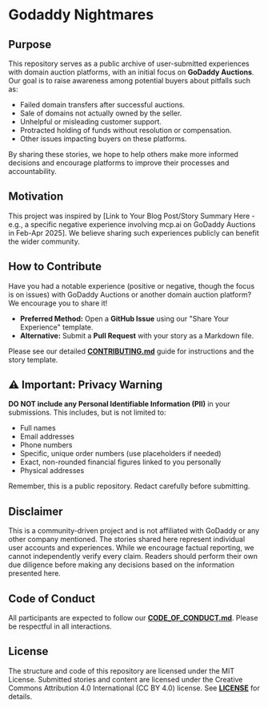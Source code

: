 # Godaddy Nightmares

## Purpose

This repository serves as a public archive of user-submitted experiences with domain auction platforms, with an initial focus on **GoDaddy Auctions**. Our goal is to raise awareness among potential buyers about pitfalls such as:

* Failed domain transfers after successful auctions.
* Sale of domains not actually owned by the seller.
* Unhelpful or misleading customer support.
* Protracted holding of funds without resolution or compensation.
* Other issues impacting buyers on these platforms.

By sharing these stories, we hope to help others make more informed decisions and encourage platforms to improve their processes and accountability.

## Motivation

This project was inspired by [Link to Your Blog Post/Story Summary Here - e.g., a specific negative experience involving mcp.ai on GoDaddy Auctions in Feb-Apr 2025]. We believe sharing such experiences publicly can benefit the wider community.

## How to Contribute

Have you had a notable experience (positive or negative, though the focus is on issues) with GoDaddy Auctions or another domain auction platform? We encourage you to share it!

* **Preferred Method:** Open a **GitHub Issue** using our "Share Your Experience" template.
* **Alternative:** Submit a **Pull Request** with your story as a Markdown file.

Please see our detailed **[CONTRIBUTING.md](CONTRIBUTING.md)** guide for instructions and the story template.

## ⚠️ Important: Privacy Warning

**DO NOT include any Personal Identifiable Information (PII)** in your submissions. This includes, but is not limited to:
* Full names
* Email addresses
* Phone numbers
* Specific, unique order numbers (use placeholders if needed)
* Exact, non-rounded financial figures linked to you personally
* Physical addresses

Remember, this is a public repository. Redact carefully before submitting.

## Disclaimer

This is a community-driven project and is not affiliated with GoDaddy or any other company mentioned. The stories shared here represent individual user accounts and experiences. While we encourage factual reporting, we cannot independently verify every claim. Readers should perform their own due diligence before making any decisions based on the information presented here.

## Code of Conduct

All participants are expected to follow our **[CODE_OF_CONDUCT.md](CODE_OF_CONDUCT.md)**. Please be respectful in all interactions.

## License

The structure and code of this repository are licensed under the MIT License. Submitted stories and content are licensed under the Creative Commons Attribution 4.0 International (CC BY 4.0) license. See **[LICENSE](LICENSE)** for details.
